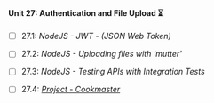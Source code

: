 #### Unit 27: Authentication and File Upload :hourglass_flowing_sand:

- [ ] 27.1: _NodeJS - JWT - (JSON Web Token)_
- [ ] 27.2: _NodeJS - Uploading files with 'mutter'_
- [ ] 27.3: _NodeJS - Testing APIs with Integration Tests_
- [ ] 27.4: [_Project - Cookmaster_]()

